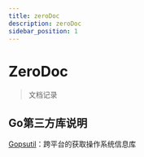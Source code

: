 ```yaml
---
title: zeroDoc
description: zeroDoc
sidebar_position: 1
---
```

# ZeroDoc

> 文档记录

## Go第三方库说明

[Gopsutil](./gopsutil)：跨平台的获取操作系统信息库


